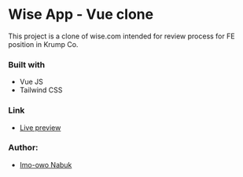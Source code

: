 # Wise App - Vue clone

This project is a clone of wise.com intended for review process for FE position in Krump Co.

### Built with
- Vue JS
- Tailwind CSS 

### Link
- [Live preview](https://gallant-cray-d9d9f2.netlify.app/)

### Author:
- [Imo-owo Nabuk](https://github.com/richienabuk)
